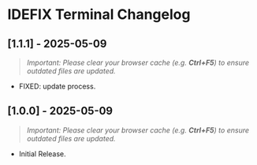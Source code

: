# IDEFIX Terminal Changelog

## [1.1.1] - 2025-05-09

> _Important: Please clear your browser cache (e.g. **Ctrl+F5**) to ensure outdated files are updated._

- FIXED: update process.

## [1.0.0] - 2025-05-09

> _Important: Please clear your browser cache (e.g. **Ctrl+F5**) to ensure outdated files are updated._

- Initial Release.
